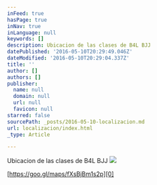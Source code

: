 ```yaml
---
inFeed: true
hasPage: true
inNav: true
inLanguage: null
keywords: []
description: Ubicacion de las clases de B4L BJJ
datePublished: '2016-05-10T20:29:49.046Z'
dateModified: '2016-05-10T20:29:04.337Z'
title: ''
author: []
authors: []
publisher:
  name: null
  domain: null
  url: null
  favicon: null
starred: false
sourcePath: _posts/2016-05-10-localizacion.md
url: localizacion/index.html
_type: Article

---
```

Ubicacion de las clases de B4L BJJ
![](https://the-grid-user-content.s3-us-west-2.amazonaws.com/200d07c5-ba4f-4df9-a3f3-25bd5e472d78.jpg)

[https://goo.gl/maps/fXsBjBm1s2p][0]

[0]: https://goo.gl/maps/fXsBjBm1s2p